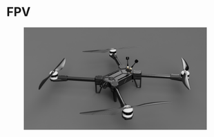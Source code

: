 # FPV



<figure><img src="../../.gitbook/assets/324312ds.PNG" alt=""><figcaption></figcaption></figure>
